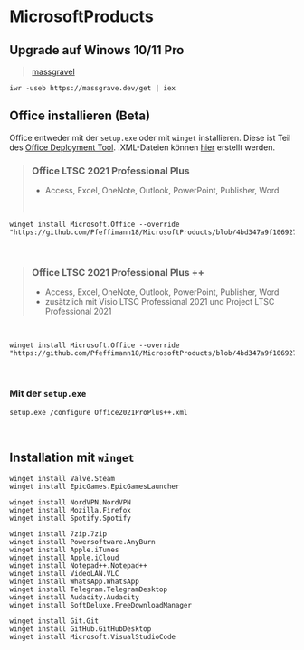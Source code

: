 # MicrosoftProducts

## Upgrade auf Winows 10/11 Pro
> [massgravel](https://github.com/massgravel/Microsoft-Activation-Scripts)
```
iwr -useb https://massgrave.dev/get | iex
```

## Office installieren (Beta)
Office entweder mit der `setup.exe` oder mit `winget` installieren. Diese ist Teil des [Office Deployment Tool](https://www.microsoft.com/en-us/download/confirmation.aspx?id=49117). .XML-Dateien können [hier](https://config.office.com/deploymentsettings) erstellt werden.
> ### Office LTSC 2021 Professional Plus </br>
> - Access, Excel, OneNote, Outlook, PowerPoint, Publisher, Word
> </br>
```
winget install Microsoft.Office --override "https://github.com/Pfeffimann18/MicrosoftProducts/blob/4bd347a9f1069274d7720c2d3ab0bff39826853c/Office/Office2021ProPlus.xml"
```
</br>

> ### Office LTSC 2021 Professional Plus ++ </br>
> - Access, Excel, OneNote, Outlook, PowerPoint, Publisher, Word
> - zusätzlich mit Visio LTSC Professional 2021 und Project LTSC Professional 2021
</br>

```
winget install Microsoft.Office --override "https://github.com/Pfeffimann18/MicrosoftProducts/blob/4bd347a9f1069274d7720c2d3ab0bff39826853c/Office/Office2021ProPlus++.xml"
```
</br>

### Mit der `setup.exe`
```
setup.exe /configure Office2021ProPlus++.xml
```
</br>

## Installation mit `winget`

```
winget install Valve.Steam
winget install EpicGames.EpicGamesLauncher
```
```
winget install NordVPN.NordVPN
winget install Mozilla.Firefox
winget install Spotify.Spotify
```
```
winget install 7zip.7zip
winget install Powersoftware.AnyBurn
winget install Apple.iTunes
winget install Apple.iCloud
winget install Notepad++.Notepad++
winget install VideoLAN.VLC
winget install WhatsApp.WhatsApp
winget install Telegram.TelegramDesktop
winget install Audacity.Audacity
winget install SoftDeluxe.FreeDownloadManager
```
```
winget install Git.Git
winget install GitHub.GitHubDesktop
winget install Microsoft.VisualStudioCode
```
